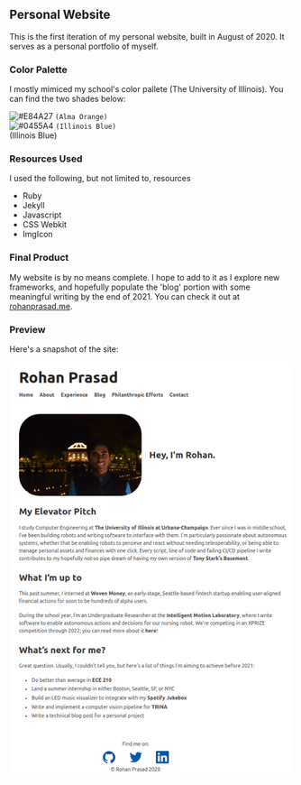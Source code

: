 ## Personal Website

This is the first iteration of my personal website, built in August of 2020. It serves as a personal portfolio of myself. 

### Color Palette

I mostly mimiced my school's color pallete (The University of Illinois). You can find the two shades below:

![#E84A27](https://via.placeholder.com/10/E84A27?text=+) `(Alma Orange)`</br> 
![#0455A4](https://via.placeholder.com/10/0455A4?text=+) `(Illinois Blue)`</br> (Illinois Blue)


### Resources Used

I used the following, but not limited to, resources

- Ruby
- Jekyll
- Javascript
- CSS Webkit
- ImgIcon

### Final Product

My website is by no means complete. I hope to add to it as I explore new frameworks, and hopefully populate the 'blog' portion with some meaningful writing by the end of 2021. You can check it out at [rohanprasad.me](http://rohanprasad.me).

### Preview

Here's a snapshot of the site:

![Snapshot](./assets/snapshot.png)